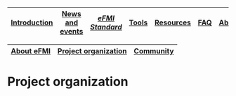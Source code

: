 | [Introduction](../Introduction/index.md) | [News and events](.../News-and-events/index.md) | [_eFMI Standard_](../Specification/index.md) | [Tools](../Tools/index.md) | [Resources](../Resources/index.md) | [FAQ](../FAQ/index.md) | [About](../About/index.md) |
| ---------------------------------------- | ----------------------------------------------- | -------------------------------------------- | -------------------------- | ---------------------------------- | ---------------------- | -------------------------- |

| [About eFMI](index.md) | [Project organization](project-organization.md) | [Community](community.md) |
| ---------------------- | ----------------------------------------------- | ------------------------- |

# Project organization